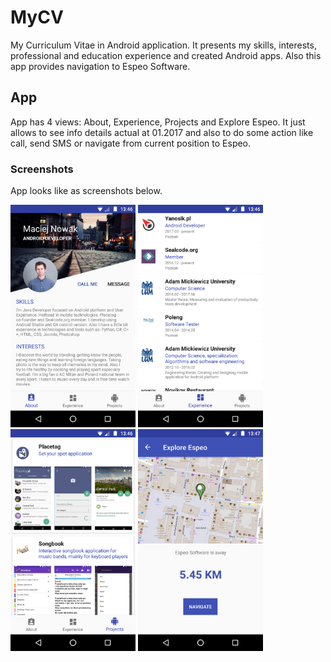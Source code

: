 # MyCV
My Curriculum Vitae in Android application. It presents my skills, interests, professional and education experience and created Android apps. Also this app provides navigation to Espeo Software. 


## App
App has 4 views: About, Experience, Projects and Explore Espeo. It just allows to see info details actual at 01.2017 and also to do some action like call, send SMS or navigate from current position to Espeo.

### Screenshots
App looks like as screenshots below.

<img src="screenshots/about.png" width="200"> <img src="screenshots/experience.png" width="200"> <img src="screenshots/projects.png" width="200"> <img src="screenshots/navigate.png" width="200">
